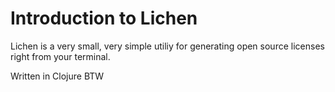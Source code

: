 # Introduction to Lichen

Lichen is a very small, very simple utiliy for generating open source licenses right from your terminal.

Written in Clojure BTW
